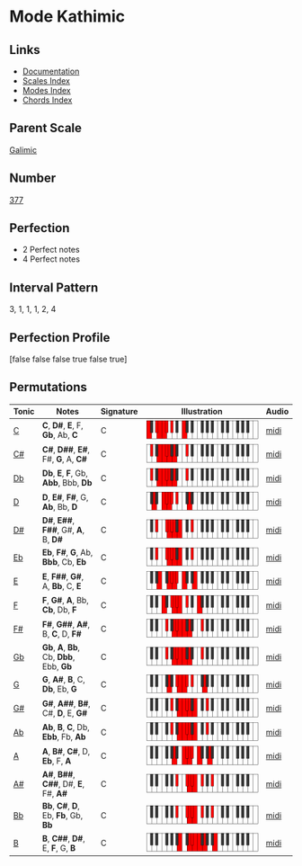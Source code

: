 # Mode Kathimic

## Links

- [Documentation](index.md)
- [Scales Index](Scales.md)
- [Modes Index](Modes.md)
- [Chords Index](Chords.md)

## Parent Scale

[Galimic](ScaleGalimic.md)

## Number

[377](https://ianring.com/musictheory/scales/377)

## Perfection

- 2 Perfect notes
- 4 Perfect notes

## Interval Pattern

3, 1, 1, 1, 2, 4

## Perfection Profile

[false false false true false true]

## Permutations

| Tonic | Notes | Signature | Illustration | Audio |
|-------|-------|-----------|--------------|-------|
| [C](ModeCNaturalKathimic.md) | **C**, **D#**, **E**, F, **Gb**, Ab, **C** | C | ![CNaturalKathimic](ModeCNaturalKathimic.png) | [midi](https://github.com/edipermadi/music/blob/main/docs/ModeCNaturalKathimic.mid?raw=true) |
| [C#](ModeCSharpKathimic.md) | **C#**, **D##**, **E#**, F#, **G**, A, **C#** | C | ![CSharpKathimic](ModeCSharpKathimic.png) | [midi](https://github.com/edipermadi/music/blob/main/docs/ModeCSharpKathimic.mid?raw=true) |
| [Db](ModeDFlatKathimic.md) | **Db**, **E**, **F**, Gb, **Abb**, Bbb, **Db** | C | ![DFlatKathimic](ModeDFlatKathimic.png) | [midi](https://github.com/edipermadi/music/blob/main/docs/ModeDFlatKathimic.mid?raw=true) |
| [D](ModeDNaturalKathimic.md) | **D**, **E#**, **F#**, G, **Ab**, Bb, **D** | C | ![DNaturalKathimic](ModeDNaturalKathimic.png) | [midi](https://github.com/edipermadi/music/blob/main/docs/ModeDNaturalKathimic.mid?raw=true) |
| [D#](ModeDSharpKathimic.md) | **D#**, **E##**, **F##**, G#, **A**, B, **D#** | C | ![DSharpKathimic](ModeDSharpKathimic.png) | [midi](https://github.com/edipermadi/music/blob/main/docs/ModeDSharpKathimic.mid?raw=true) |
| [Eb](ModeEFlatKathimic.md) | **Eb**, **F#**, **G**, Ab, **Bbb**, Cb, **Eb** | C | ![EFlatKathimic](ModeEFlatKathimic.png) | [midi](https://github.com/edipermadi/music/blob/main/docs/ModeEFlatKathimic.mid?raw=true) |
| [E](ModeENaturalKathimic.md) | **E**, **F##**, **G#**, A, **Bb**, C, **E** | C | ![ENaturalKathimic](ModeENaturalKathimic.png) | [midi](https://github.com/edipermadi/music/blob/main/docs/ModeENaturalKathimic.mid?raw=true) |
| [F](ModeFNaturalKathimic.md) | **F**, **G#**, **A**, Bb, **Cb**, Db, **F** | C | ![FNaturalKathimic](ModeFNaturalKathimic.png) | [midi](https://github.com/edipermadi/music/blob/main/docs/ModeFNaturalKathimic.mid?raw=true) |
| [F#](ModeFSharpKathimic.md) | **F#**, **G##**, **A#**, B, **C**, D, **F#** | C | ![FSharpKathimic](ModeFSharpKathimic.png) | [midi](https://github.com/edipermadi/music/blob/main/docs/ModeFSharpKathimic.mid?raw=true) |
| [Gb](ModeGFlatKathimic.md) | **Gb**, **A**, **Bb**, Cb, **Dbb**, Ebb, **Gb** | C | ![GFlatKathimic](ModeGFlatKathimic.png) | [midi](https://github.com/edipermadi/music/blob/main/docs/ModeGFlatKathimic.mid?raw=true) |
| [G](ModeGNaturalKathimic.md) | **G**, **A#**, **B**, C, **Db**, Eb, **G** | C | ![GNaturalKathimic](ModeGNaturalKathimic.png) | [midi](https://github.com/edipermadi/music/blob/main/docs/ModeGNaturalKathimic.mid?raw=true) |
| [G#](ModeGSharpKathimic.md) | **G#**, **A##**, **B#**, C#, **D**, E, **G#** | C | ![GSharpKathimic](ModeGSharpKathimic.png) | [midi](https://github.com/edipermadi/music/blob/main/docs/ModeGSharpKathimic.mid?raw=true) |
| [Ab](ModeAFlatKathimic.md) | **Ab**, **B**, **C**, Db, **Ebb**, Fb, **Ab** | C | ![AFlatKathimic](ModeAFlatKathimic.png) | [midi](https://github.com/edipermadi/music/blob/main/docs/ModeAFlatKathimic.mid?raw=true) |
| [A](ModeANaturalKathimic.md) | **A**, **B#**, **C#**, D, **Eb**, F, **A** | C | ![ANaturalKathimic](ModeANaturalKathimic.png) | [midi](https://github.com/edipermadi/music/blob/main/docs/ModeANaturalKathimic.mid?raw=true) |
| [A#](ModeASharpKathimic.md) | **A#**, **B##**, **C##**, D#, **E**, F#, **A#** | C | ![ASharpKathimic](ModeASharpKathimic.png) | [midi](https://github.com/edipermadi/music/blob/main/docs/ModeASharpKathimic.mid?raw=true) |
| [Bb](ModeBFlatKathimic.md) | **Bb**, **C#**, **D**, Eb, **Fb**, Gb, **Bb** | C | ![BFlatKathimic](ModeBFlatKathimic.png) | [midi](https://github.com/edipermadi/music/blob/main/docs/ModeBFlatKathimic.mid?raw=true) |
| [B](ModeBNaturalKathimic.md) | **B**, **C##**, **D#**, E, **F**, G, **B** | C | ![BNaturalKathimic](ModeBNaturalKathimic.png) | [midi](https://github.com/edipermadi/music/blob/main/docs/ModeBNaturalKathimic.mid?raw=true) |
